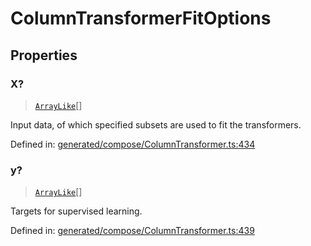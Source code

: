 # ColumnTransformerFitOptions

## Properties

### X?

> [`ArrayLike`](../types/ArrayLike.md)[]

Input data, of which specified subsets are used to fit the transformers.

Defined in:  [generated/compose/ColumnTransformer.ts:434](https://github.com/transitive-bullshit/scikit-learn-ts/blob/122b3c0/packages/sklearn/src/generated/compose/ColumnTransformer.ts#L434)

### y?

> [`ArrayLike`](../types/ArrayLike.md)[]

Targets for supervised learning.

Defined in:  [generated/compose/ColumnTransformer.ts:439](https://github.com/transitive-bullshit/scikit-learn-ts/blob/122b3c0/packages/sklearn/src/generated/compose/ColumnTransformer.ts#L439)
